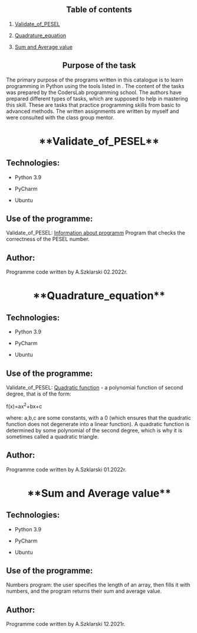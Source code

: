 <h2 align="center">Table of contents</h2>
<ol>
<li><p><a href="#Task1">Validate_of_PESEL</a></p>   
<li><p><a href="#Task2">Quadrature_equation</a></p>     
<li><p><a href="#Task3">Sum and Average value</a></p>  
</ol>

<h2 align="center">Purpose of the task</h2>
<p>The primary purpose of the programs written in this catalogue is to learn programming in Python using the tools listed in . The content of the tasks was prepared by the CodersLab programming school. The authors have prepared different types of tasks, which are supposed to help in mastering this skill. These are tasks that practice programming skills from basic to advanced methods. The written assignments are written by myself and were consulted with the class group mentor.<p>


<h1 align="center">**<a name="Task1">Validate_of_PESEL</a>**</h1>    
  
## Technologies:
<ul>
<li><p>Python 3.9</p>
<li><p>PyCharm</p>
<li><p>Ubuntu</p>
</ul>

## Use of the programme:
<p>Validate_of_PESEL: <a href="https://pl.wikipedia.org/wiki/PESEL">Information about programm</a> 
Program that checks the correctness of the PESEL number.</p>

## Author:
Programme code written by A.Szklarski 02.2022r.

<h1 align="center">**<a name="Task2">Quadrature_equation</a>**</h1>   

## Technologies:
<ul>
<li><p>Python 3.9</p>
<li><p>PyCharm</p>
<li><p>Ubuntu</p>
</ul>

## Use of the programme:
<p><p>Validate_of_PESEL: <a href="https://pl.wikipedia.org/wiki/Funkcja_kwadratowa">Quadratic function</a> - a polynomial function of second degree, that is of the form:

f(x)=ax<sup>2</sup>+bx+c

where: a,b,c are some constants, with a 0 (which ensures that the quadratic function does not degenerate into a linear function). A quadratic function is determined by some polynomial of the second degree, which is why it is sometimes called a quadratic triangle.</p>

## Author:
Programme code written by A.Szklarski 01.2022r.


<h1 align="center">**<a name="Task3">Sum and Average value</a>**</h1>  

## Technologies:
<ul>
<li><p>Python 3.9</p>
<li><p>PyCharm</p>
<li><p>Ubuntu</p>
</ul>

## Use of the programme:
<p>Numbers program: the user specifies the length of an array, then fills it with numbers, and the program returns their sum and average value.</p>

## Author:
Programme code written by A.Szklarski 12.2021r.







